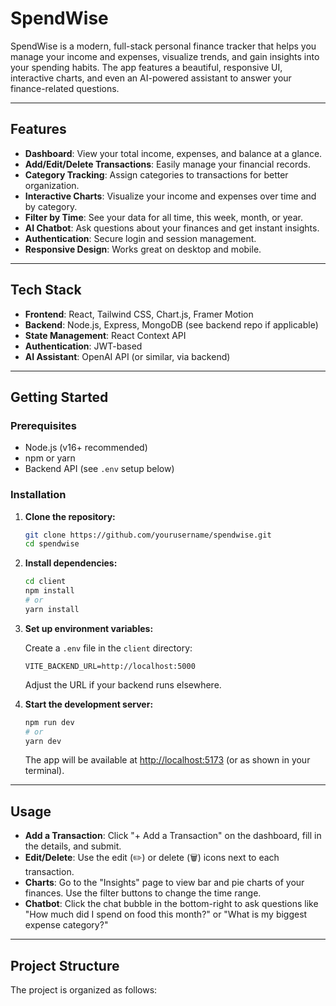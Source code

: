 # SpendWise

SpendWise is a modern, full-stack personal finance tracker that helps you manage your income and expenses, visualize trends, and gain insights into your spending habits. The app features a beautiful, responsive UI, interactive charts, and even an AI-powered assistant to answer your finance-related questions.

---

## Features

- **Dashboard**: View your total income, expenses, and balance at a glance.
- **Add/Edit/Delete Transactions**: Easily manage your financial records.
- **Category Tracking**: Assign categories to transactions for better organization.
- **Interactive Charts**: Visualize your income and expenses over time and by category.
- **Filter by Time**: See your data for all time, this week, month, or year.
- **AI Chatbot**: Ask questions about your finances and get instant insights.
- **Authentication**: Secure login and session management.
- **Responsive Design**: Works great on desktop and mobile.

---

## Tech Stack

- **Frontend**: React, Tailwind CSS, Chart.js, Framer Motion
- **Backend**: Node.js, Express, MongoDB (see backend repo if applicable)
- **State Management**: React Context API
- **Authentication**: JWT-based
- **AI Assistant**: OpenAI API (or similar, via backend)

---

## Getting Started

### Prerequisites

- Node.js (v16+ recommended)
- npm or yarn
- Backend API (see `.env` setup below)

### Installation

1. **Clone the repository:**

   ```bash
   git clone https://github.com/yourusername/spendwise.git
   cd spendwise
   ```

2. **Install dependencies:**

   ```bash
   cd client
   npm install
   # or
   yarn install
   ```

3. **Set up environment variables:**

   Create a `.env` file in the `client` directory:

   ```
   VITE_BACKEND_URL=http://localhost:5000
   ```

   Adjust the URL if your backend runs elsewhere.

4. **Start the development server:**

   ```bash
   npm run dev
   # or
   yarn dev
   ```

   The app will be available at [http://localhost:5173](http://localhost:5173) (or as shown in your terminal).

---

## Usage

- **Add a Transaction**: Click "+ Add a Transaction" on the dashboard, fill in the details, and submit.
- **Edit/Delete**: Use the edit (✏️) or delete (🗑️) icons next to each transaction.
- **Charts**: Go to the "Insights" page to view bar and pie charts of your finances. Use the filter buttons to change the time range.
- **Chatbot**: Click the chat bubble in the bottom-right to ask questions like "How much did I spend on food this month?" or "What is my biggest expense category?"

---

## Project Structure

The project is organized as follows:




